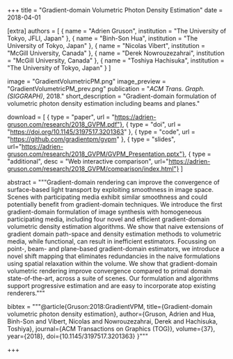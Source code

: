 +++
title = "Gradient-domain Volumetric Photon Density Estimation"
date = 2018-04-01

[extra]
authors = [
    { name = "Adrien Gruson", institution = "The University of Tokyo, JFLI, Japan" },
    { name = "Binh-Son Hua", institution = "The University of Tokyo, Japan" },
    { name = "Nicolas Vibert", institution = "McGill University, Canada" },
    { name = "Derek Nowrouzezahrai", institution = "McGill University, Canada" },
    { name = "Toshiya Hachisuka", institution = "The University of Tokyo, Japan" }
]

image = "GradientVolumetricPM.png"
image_preview = "GradientVolumetricPM_prev.png"
publication = "*ACM Trans. Graph. (SIGGRAPH)*, 2018."
short_description = "Gradient-domain formulation of volumetric photon density estimation including beams and planes."

download = [
    { type = "paper", url = "https://adrien-gruson.com/research/2018_GVPM.pdf"},
    { type = "doi", url = "https://doi.org/10.1145/3197517.3201363" },
    { type = "code", url = "https://github.com/gradientpm/gvpm" },
    { type = "slides", url="https://adrien-gruson.com/research/2018_GVPM/GVPM_Presentation.pptx"},
    { type = "additional", desc = "Web interactive comparison", url="https://adrien-gruson.com/research/2018_GVPM/comparison/index.html"}
]

abstract = """Gradient-domain rendering can improve the convergence of surface-based light transport by exploiting smoothness in image space. Scenes with participating media exhibit similar smoothness and could potentially benefit from gradient-domain techniques. We introduce the first gradient-domain formulation of image synthesis with homogeneous participating media, including four novel and efficient gradient-domain volumetric density estimation algorithms. We show that naive extensions of gradient domain path-space and density estimation methods to volumetric media, while functional, can result in inefficient estimators. Focussing on point-, beam- and plane-based gradient-domain estimators, we introduce a novel shift mapping that eliminates redundancies in the naive formulations using spatial relaxation within the volume. We show that gradient-domain volumetric rendering improve convergence compared to primal domain state-of-the-art, across a suite of scenes. Our formulation and algorithms support progressive estimation and are easy to incorporate atop existing renderers."""

bibtex = """@article{Gruson:2018:GradientVPM,
  title={Gradient-domain volumetric photon density estimation},
  author={Gruson, Adrien and Hua, Binh-Son and Vibert, Nicolas and Nowrouzezahrai, Derek and Hachisuka, Toshiya},
  journal={ACM Transactions on Graphics (TOG)},
  volume={37},
  year={2018},
  doi={10.1145/3197517.3201363}
}"""

+++

